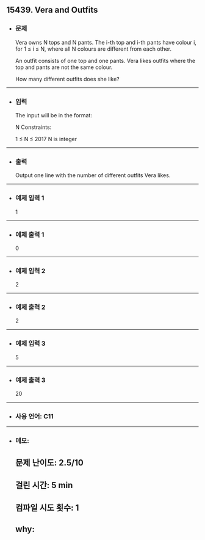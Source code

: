 ## 15439. Vera and Outfits

- ### 문제

  Vera owns N tops and N pants. The i-th top and i-th pants have colour i, for 1 ≤ i ≤ N, where all N colours are different from each other.

  An outfit consists of one top and one pants. Vera likes outfits where the top and pants are not the same colour.

  How many different outfits does she like?
  
---


- ### 입력
  
  The input will be in the format:

  N
  Constraints:

  1 ≤ N ≤ 2017
  N is integer


---

- ### 출력

  Output one line with the number of different outfits Vera likes.

---
 
- ### 예제 입력 1 

  1

---

- ### 예제 출력 1 

  0
  
---

- ### 예제 입력 2

  2

---

- ### 예제 출력 2

  2
  
---

- ### 예제 입력 3

  5

---

- ### 예제 출력 3

  20
  
---

- ### 사용 언어: C11

---

- ### 메모:

  ## 문제 난이도: 2.5/10
  ## 걸린 시간: 5 min
  ## 컴파일 시도 횟수: 1
  ## why:
  
